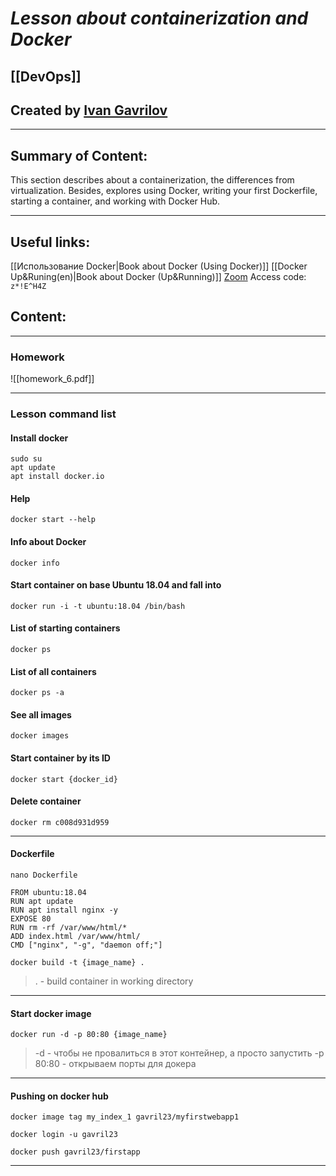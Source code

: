 # ***Lesson about containerization and Docker***

## [[DevOps]]


## Created by [Ivan Gavrilov](https://github.com/ivangavrilov-viii)
---
## Summary of Content:
This section describes about a containerization, the differences from virtualization. Besides, explores using Docker, writing your first Dockerfile, starting a container, and working with Docker Hub.


---
## Useful links:
[[Использование Docker|Book about Docker (Using Docker)]]
[[Docker Up&Runing(en)|Book about Docker (Up&Running)]]
[Zoom](https://us06web.zoom.us/rec/share/VkUW8OGm1G5O_fsJNho_2w1TDgaQrTf1UsvD41PLQt4slLS4JVo10LLbf-_z8BLi.7-V3I4L2wz_s8N3T) Access code: ```z*!E^H4Z```


## Content:
---
### Homework
![[homework_6.pdf]]

---
### Lesson command list
#### Install docker
```
sudo su
apt update
apt install docker.io
```
#### Help
```
docker start --help
```
#### Info about Docker
```
docker info
```
#### Start container on base Ubuntu 18.04 and fall into
```
docker run -i -t ubuntu:18.04 /bin/bash
```
#### List of starting containers
```
docker ps
```
#### List of all containers
```
docker ps -a
```
#### See all images
```
docker images
```
#### Start container by its ID
```
docker start {docker_id}
```
#### Delete container 
```
docker rm c008d931d959
```
---
#### Dockerfile
```
nano Dockerfile
```

```
FROM ubuntu:18.04
RUN apt update
RUN apt install nginx -y
EXPOSE 80
RUN rm -rf /var/www/html/*
ADD index.html /var/www/html/
CMD ["nginx", "-g", "daemon off;"]
```

```
docker build -t {image_name} .
```
> . - build container in working directory
---
#### Start docker image
```
docker run -d -p 80:80 {image_name}
```
> -d - чтобы не провалиться в этот контейнер, а просто запустить
> -p 80:80 - открываем порты для докера
---
#### Pushing on docker hub
```
docker image tag my_index_1 gavril23/myfirstwebapp1
```

```
docker login -u gavril23
```

```
docker push gavril23/firstapp
```
---
